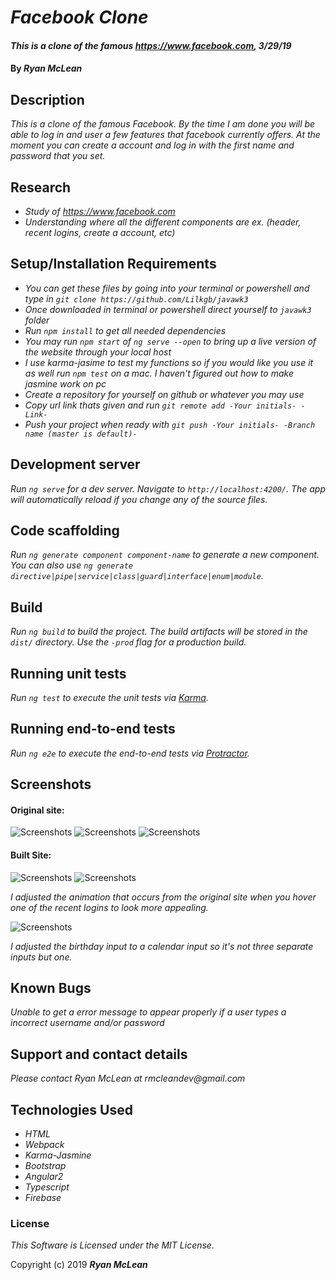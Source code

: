 # _Facebook Clone_

#### _This is a clone of the famous https://www.facebook.com, 3/29/19_

#### By _**Ryan McLean**_

## Description

_This is a clone of the famous Facebook. By the time I am done you will be able to log in and user a few features that facebook currently offers. At the moment you can create a account and log in with the first name and password that you set._

## Research

* _Study of https://www.facebook.com_
* _Understanding where all the different components are ex. (header, recent logins, create a account, etc)_

## Setup/Installation Requirements

* _You can get these files by going into your terminal or powershell and type in `git clone https://github.com/Lilkgb/javawk3`_
* _Once downloaded in terminal or powershell direct yourself to `javawk3` folder_
* _Run `npm install` to get all needed dependencies_
* _You may run `npm start` of `ng serve --open` to bring up a live version of the website through your local host_
* _I use karma-jasime to test my functions so if you would like you use it as well run `npm test` on a mac. I haven't figured out how to make jasmine work on pc_
* _Create a repository for yourself on github or whatever you may use_
* _Copy url link thats given and run `git remote add -Your initials- -Link-`_
* _Push your project when ready with `git push -Your initials- -Branch name (master is default)-`_

## Development server

_Run `ng serve` for a dev server. Navigate to `http://localhost:4200/`. The app will automatically reload if you change any of the source files._

## Code scaffolding

_Run `ng generate component component-name` to generate a new component. You can also use `ng generate directive|pipe|service|class|guard|interface|enum|module`._

## Build

_Run `ng build` to build the project. The build artifacts will be stored in the `dist/` directory. Use the `-prod` flag for a production build._

## Running unit tests

_Run `ng test` to execute the unit tests via [Karma](https://karma-runner.github.io)._

## Running end-to-end tests

_Run `ng e2e` to execute the end-to-end tests via [Protractor](http://www.protractortest.org/)._

## Screenshots

#### Original site:

![Screenshots](src/assets/images/originalHome.png)
![Screenshots](src/assets/images/originalRecent.png)
![Screenshots](src/assets/images/originalCreateAccount.png)

#### Built Site:

![Screenshots](src/assets/images/builtHome.png)
![Screenshots](src/assets/images/builtRecent.png)

_I adjusted the animation that occurs from the original site when you hover one of the recent logins to look more appealing._

![Screenshots](src/assets/images/builtCreateAccount.png)

_I adjusted the birthday input to a calendar input so it's not three separate inputs but one._

## Known Bugs

_Unable to get a error message to appear properly if a user types a incorrect username and/or password_

## Support and contact details

_Please contact Ryan McLean at rmcleandev@gmail.com_

## Technologies Used

* _HTML_
* _Webpack_
* _Karma-Jasmine_
* _Bootstrap_
* _Angular2_
* _Typescript_
* _Firebase_

### License

*This Software is Licensed under the MIT License.*

Copyright (c) 2019 **_Ryan McLean_**
